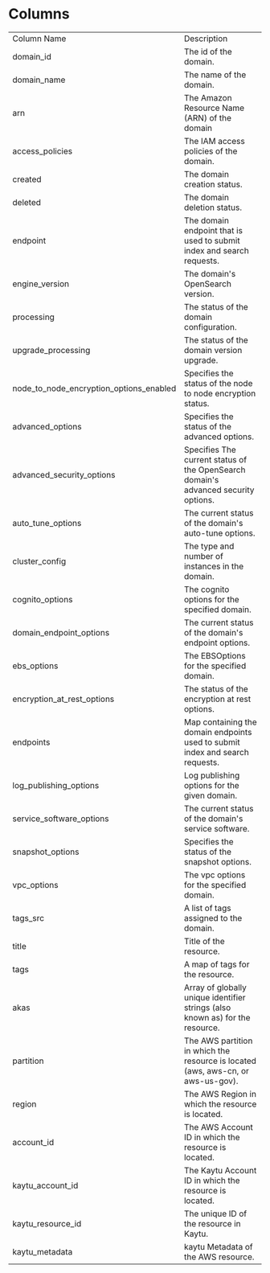 # Columns  

<table>
	<tr><td>Column Name</td><td>Description</td></tr>
	<tr><td>domain_id</td><td>The id of the domain.</td></tr>
	<tr><td>domain_name</td><td>The name of the domain.</td></tr>
	<tr><td>arn</td><td>The Amazon Resource Name (ARN) of the domain</td></tr>
	<tr><td>access_policies</td><td>The IAM access policies of the domain.</td></tr>
	<tr><td>created</td><td>The domain creation status.</td></tr>
	<tr><td>deleted</td><td>The domain deletion status.</td></tr>
	<tr><td>endpoint</td><td>The domain endpoint that is used to submit index and search requests.</td></tr>
	<tr><td>engine_version</td><td>The domain's OpenSearch version.</td></tr>
	<tr><td>processing</td><td>The status of the domain configuration.</td></tr>
	<tr><td>upgrade_processing</td><td>The status of the domain version upgrade.</td></tr>
	<tr><td>node_to_node_encryption_options_enabled</td><td>Specifies the status of the node to node encryption status.</td></tr>
	<tr><td>advanced_options</td><td>Specifies the status of the advanced options.</td></tr>
	<tr><td>advanced_security_options</td><td>Specifies The current status of the OpenSearch domain's advanced security options.</td></tr>
	<tr><td>auto_tune_options</td><td>The current status of the domain's auto-tune options.</td></tr>
	<tr><td>cluster_config</td><td>The type and number of instances in the domain.</td></tr>
	<tr><td>cognito_options</td><td>The cognito options for the specified domain.</td></tr>
	<tr><td>domain_endpoint_options</td><td>The current status of the domain's endpoint options.</td></tr>
	<tr><td>ebs_options</td><td>The EBSOptions for the specified domain.</td></tr>
	<tr><td>encryption_at_rest_options</td><td>The status of the encryption at rest options.</td></tr>
	<tr><td>endpoints</td><td>Map containing the domain endpoints used to submit index and search requests.</td></tr>
	<tr><td>log_publishing_options</td><td>Log publishing options for the given domain.</td></tr>
	<tr><td>service_software_options</td><td>The current status of the domain's service software.</td></tr>
	<tr><td>snapshot_options</td><td>Specifies the status of the snapshot options.</td></tr>
	<tr><td>vpc_options</td><td>The vpc options for the specified domain.</td></tr>
	<tr><td>tags_src</td><td>A list of tags assigned to the domain.</td></tr>
	<tr><td>title</td><td>Title of the resource.</td></tr>
	<tr><td>tags</td><td>A map of tags for the resource.</td></tr>
	<tr><td>akas</td><td>Array of globally unique identifier strings (also known as) for the resource.</td></tr>
	<tr><td>partition</td><td>The AWS partition in which the resource is located (aws, aws-cn, or aws-us-gov).</td></tr>
	<tr><td>region</td><td>The AWS Region in which the resource is located.</td></tr>
	<tr><td>account_id</td><td>The AWS Account ID in which the resource is located.</td></tr>
	<tr><td>kaytu_account_id</td><td>The Kaytu Account ID in which the resource is located.</td></tr>
	<tr><td>kaytu_resource_id</td><td>The unique ID of the resource in Kaytu.</td></tr>
	<tr><td>kaytu_metadata</td><td>kaytu Metadata of the AWS resource.</td></tr>
</table>